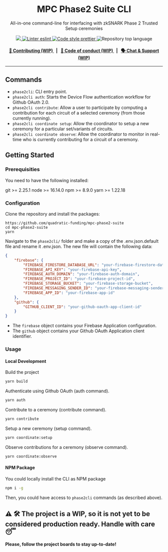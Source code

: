 <p align="center">
    <h1 align="center">
        MPC Phase2 Suite CLI
    </h1>
    <p align="center">All-in-one command-line for interfacing with zkSNARK Phase 2 Trusted Setup ceremonies</p>
</p>

<p align="center">
    <a href="https://github.com/quadratic-funding/mpc-phase2-suite" target="_blank">
        <img src="https://img.shields.io/badge/project-mpc--phase2--suite-blue">
    </a>
    <a href="https://eslint.org/" target="_blank">
        <img alt="Linter eslint" src="https://img.shields.io/badge/linter-eslint-8080f2?style=flat-square&logo=eslint">
    </a>
    <a href="https://prettier.io/" target="_blank">
        <img alt="Code style prettier" src="https://img.shields.io/badge/code%20style-prettier-f8bc45?style=flat-square&logo=prettier">
    </a>
    <img alt="Repository top language" src="https://img.shields.io/github/languages/top/quadratic-funding/mpc-phase2-suite?style=flat-square">
</p>

<div align="center">
    <h4>
        <a href="#">
            👥 Contributing (WIP)
        </a>
        <span>&nbsp;&nbsp;|&nbsp;&nbsp;</span>
        <a href="#">
            🤝 Code of conduct (WIP)
        </a>
        <span>&nbsp;&nbsp;|&nbsp;&nbsp;</span>
        <a href="#">
            🗣️ Chat &amp; Support (WIP)
        </a>
    </h4>
</div>

---

## Commands

-   `phase2cli`: CLI entry point.
-   `phase2cli auth`: Starts the Device Flow authentication workflow for Github OAuth 2.0.
-   `phase2cli contribute`: Allow a user to participate by computing a contribution for each circuit of a selected ceremony (from those currently running).
-   `phase2cli coordinate setup`: Allow the coordinator to setup a new ceremony for a particular set/variants of circuits.
-   `phase2cli coordinate observe`: Allow the coordinator to monitor in real-time who is currently contributing for a circuit of a ceremony.

## Getting Started

### Prerequisities

You need to have the following installed:

git >= 2.25.1
node >= 16.14.0
npm >= 8.9.0
yarn >= 1.22.18

### Configuration

Clone the repository and install the packages:

```
https://github.com/quadratic-funding/mpc-phase2-suite
cd mpc-phase2-suite
yarn
```

Navigate to the `phase2cli/` folder and make a copy of the .env.json.default file and rename it .env.json. The new file will contain the following data:

```json
{
    "firebase": {
        "FIREBASE_FIRESTORE_DATABASE_URL": "your-firebase-firestore-database-url",
        "FIREBASE_API_KEY": "your-firebase-api-key",
        "FIREBASE_AUTH_DOMAIN": "your-firebase-auth-domain",
        "FIREBASE_PROJECT_ID": "your-firebase-project-id",
        "FIREBASE_STORAGE_BUCKET": "your-firebase-storage-bucket",
        "FIREBASE_MESSAGING_SENDER_ID": "your-firebase-messaging-sender-id",
        "FIREBASE_APP_ID": "your-firebase-app-id"
    },
    "github": {
        "GITHUB_CLIENT_ID": "your-github-oauth-app-client-id"
    }
}
```

-   The `firebase` object contains your Firebase Application configuration.
-   The `github` object contains your Github OAuth Application client identifier.

### Usage

#### Local Development

Build the project

```bash
yarn build
```

Authenticate using Github OAuth (auth command).

```bash
yarn auth
```

Contribute to a ceremony (contribute command).

```bash
yarn contribute
```

Setup a new ceremony (setup command).

```bash
yarn coordinate:setup
```

Observe contributions for a ceremony (observe command).

```bash
yarn coordinate:observe
```

#### NPM Package

You could locally install the CLI as NPM package

```bash
npm i -g
```

Then, you could have access to `phase2cli` commands (as described above).

## ⚠️ 🛠 The project is a WIP, so it is not yet to be considered production ready. Handle with care 😴

**Please, follow the project boards to stay up-to-date!**
